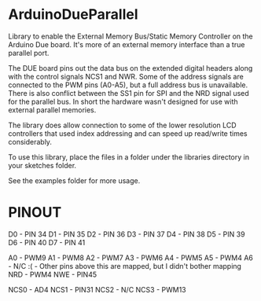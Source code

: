 ArduinoDueParallel
====================

Library to enable the External Memory Bus/Static Memory Controller on the 
Arduino Due board. It's more of an external memory interface than a true 
parallel port. 

The DUE board pins out the data bus on the extended digital headers along with 
the control signals NCS1 and NWR.  Some of the address signals are connected to 
the PWM pins (A0-A5), but a full address bus is unavailable.  There is also 
conflict between the SS1 pin for SPI and the NRD signal used for the parallel 
bus.  In short the hardware wasn't designed for use with external parallel 
memories.  
		  
The library does allow connection to some of the lower resolution LCD 
controllers that used index addressing and can speed up read/write times 
considerably.
		  
To use this library, place the files in a folder under the libraries directory 
in your sketches folder.

See the examples folder for more usage.

PINOUT
======
D0 - PIN 34
D1 - PIN 35
D2 - PIN 36
D3 - PIN 37
D4 - PIN 38
D5 - PIN 39
D6 - PIN 40
D7 - PIN 41

A0 - PWM9
A1 - PWM8
A2 - PWM7
A3 - PWM6
A4 - PWM5
A5 - PWM4
A6 - N/C  :( - Other pins above this are mapped, but I didn't bother mapping
										NRD - PWM4
NWE - PIN45

NCS0 - AD4
NCS1 - PIN31
NCS2 - N/C
NCS3 - PWM13

